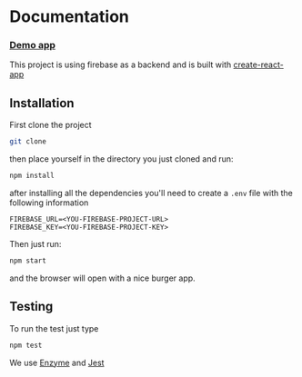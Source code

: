 # Documentation

### [Demo app](https://build-your-burger-3bcff.firebaseapp.com/)

This project is using firebase as a backend and is built with [create-react-app](https://github.com/facebook/create-react-app)

## Installation

First clone the project

```bash
git clone 
```

then place yourself in the directory you just cloned and run:

```bash
npm install
```

after installing all the dependencies you'll need to create a `.env` file with the following information

```
FIREBASE_URL=<YOU-FIREBASE-PROJECT-URL>
FIREBASE_KEY=<YOU-FIREBASE-PROJECT-KEY>
```

Then just run:

```bash
npm start
```

and the browser will open with a nice burger app.

## Testing

To run the test just type

```bash
npm test
```

We use [Enzyme](https://github.com/airbnb/enzyme) and [Jest](https://facebook.github.io/jest/)